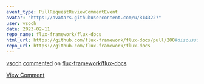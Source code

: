 ```yaml
---
event_type: PullRequestReviewCommentEvent
avatar: "https://avatars.githubusercontent.com/u/814322?"
user: vsoch
date: 2023-02-11
repo_name: flux-framework/flux-docs
html_url: https://github.com/flux-framework/flux-docs/pull/200#discussion_r1103466107
repo_url: https://github.com/flux-framework/flux-docs
---
```


<a href='https://github.com/vsoch' target='_blank'>vsoch</a> <a href='https://github.com/flux-framework/flux-docs/pull/200#discussion_r1103466107' target='_blank'>commented</a> on <a href='https://github.com/flux-framework/flux-docs' target='_blank'>flux-framework/flux-docs</a>

<a href='https://github.com/flux-framework/flux-docs/pull/200#discussion_r1103466107' target='_blank'>View Comment</a>